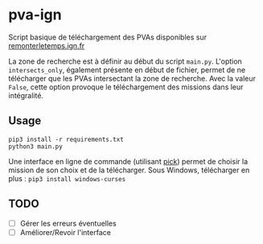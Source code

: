 # pva-ign

Script basique de téléchargement des PVAs disponibles sur [remonterletemps.ign.fr](https://remonterletemps.ign.fr)

La zone de recherche est à définir au début du script `main.py`.
L'option `intersects_only`, également présente en début de fichier, permet de ne télécharger que les PVAs intersectant la zone de recherche. Avec la valeur `False`, cette option provoque le téléchargement des missions dans leur intégralité.

## Usage

```
pip3 install -r requirements.txt
python3 main.py
```

Une interface en ligne de commande (utilisant [pick](https://github.com/wong2/pick)) permet de choisir la mission de son choix et de la télécharger. Sous Windows, télécharger en plus : `pip3 install windows-curses`

## TODO

- [ ] Gérer les erreurs éventuelles
- [ ] Améliorer/Revoir l'interface
